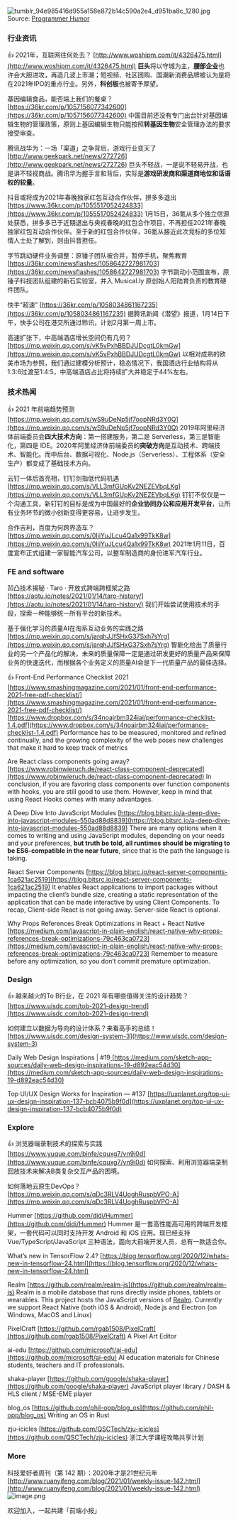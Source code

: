 ![tumblr_94e985416d955a158e872b14c590a2e4_d951ba8c_1280.jpg](https://cdn.nlark.com/yuque/0/2021/jpeg/85771/1610891435292-f532385e-b5ec-42c0-b0b2-7b713965399f.jpeg#align=left&display=inline&height=440&margin=%5Bobject%20Object%5D&name=tumblr_94e985416d955a158e872b14c590a2e4_d951ba8c_1280.jpg&originHeight=880&originWidth=828&size=63848&status=done&style=none&width=414)
Source: [Programmer Humor](https://programmerhumour.tumblr.com/post/634644965411176448/pure-evil)
### 行业资讯
👍 2021年，互联网往何处去？
[http://www.woshipm.com/it/4326475.html](http://www.woshipm.com/it/4326475.html)
**巨头**将以守城为主，**腰部企业**也许会大胆进攻，再造几波上市潮；短视频、社区团购、国潮新消费品牌被认为是将在2021年IPO的重点行业。另外，**科创板**也被寄予厚望。

基因编辑食品，能否端上我们的餐桌？
[https://36kr.com/p/1057156077342600](https://36kr.com/p/1057156077342600)
中国目前还没有专门出台针对基因编辑生物的管理政策，原则上基因编辑生物只能按照**转基因生物**安全管理办法的要求接受审查。

腾讯战华为：一场「渠道」之争背后，游戏行业变天了
[http://www.geekpark.net/news/272726](http://www.geekpark.net/news/272726)
巨头不轻战，一是说不轻易开战，也是讲不轻视商战。腾讯华为握手言和背后，实际是**游戏研发商和渠道商地位和话语权的较量**。

抖音或将成为2021年春晚独家红包互动合作伙伴，拼多多退出
[https://www.36kr.com/p/1055517052424833](https://www.36kr.com/p/1055517052424833)
1月15日，36氪从多个独立信源处获悉，拼多多已于近期退出与央视春晚的红包合作项目，不再担任2021年春晚独家红包互动合作伙伴。至于新的红包合作伙伴，36氪从接近此次竞标的多位知情人士处了解到，则由抖音担任。

字节跳动硬件业务调整：原锤子团队被合并，暂停手机，聚焦教育
[https://36kr.com/newsflashes/1058642727981703](https://36kr.com/newsflashes/1058642727981703)
字节跳动小范围宣布，原锤子科技团队组建的新石实验室，并入 Musical.ly 原创始人阳陆育负责的教育硬件团队。

快手“超速”
[https://36kr.com/p/1058034861167235](https://36kr.com/p/1058034861167235)
据腾讯新闻《潜望》报道，1月14日下午，快手公司在港交所通过聆讯，计划2月第一周上市。

高速扩张下，中高端酒店增长空间仍有几何？
[https://mp.weixin.qq.com/s/vK5vPxhBBDJUDcgtL0kmGw](https://mp.weixin.qq.com/s/vK5vPxhBBDJUDcgtL0kmGw)
以相对成熟的欧美市场为参照，我们通过建模分析预计，稳态情况下，我国酒店行业结构将从1:3:6过渡至1:4:5，中高端酒店占比将持续扩大并稳定于44%左右。

### 技术热闻
👍 2021 年前端趋势预测
[https://mp.weixin.qq.com/s/wS9uDeNp5jf7oopNRd3Y0Q](https://mp.weixin.qq.com/s/wS9uDeNp5jf7oopNRd3Y0Q)
2019年阿里经济体前端委员会**四大技术方向**：第一搭建服务，第二是 Serverless，第三是智能化，第四是 IDE。2020年阿里经济体前端委员的**突破方向**是互动技术、跨端技术、智能化。而中后台、数据可视化、Node.js（Serverless）、工程体系（安全生产）都变成了基础技术方向。

云钉一体后首亮相，钉钉剑指低代码机遇
[https://mp.weixin.qq.com/s/VLL3mfGUpKv2NEZEVbqLKg](https://mp.weixin.qq.com/s/VLL3mfGUpKv2NEZEVbqLKg)
钉钉不仅仅是一个沟通工具，新钉钉的目标是成为中国最好的**企业协同办公和应用开发平台**，让所有业务环节的微小创新变得更容易，让进步发生。

合作吉利，百度为何跨界造车？
[https://mp.weixin.qq.com/s/0IjiYuJLcu4Qa1x99TkK8w](https://mp.weixin.qq.com/s/0IjiYuJLcu4Qa1x99TkK8w)
2021年1月11日，百度宣布正式组建一家智能汽车公司，以整车制造商的身份进军汽车行业。

### FE and software
凹凸技术揭秘 · Taro · 开放式跨端跨框架之路
[https://aotu.io/notes/2021/01/14/taro-history/](https://aotu.io/notes/2021/01/14/taro-history/)
我们开始尝试使用技术的手段，探索一种能够统一所有平台的新技术。

基于强化学习的质量AI在淘系互动业务的实践之路
[https://mp.weixin.qq.com/s/jarqhJJfSHxG37Sxh7sYrg](https://mp.weixin.qq.com/s/jarqhJJfSHxG37Sxh7sYrg)
智能化给出了质量行业的另一个产品化的解决，未来的质量保障一定是通过研发更好的质量产品来保障业务的快速迭代，而根据各个业务定义的质量AI会是下一代质量产品的最佳选择。

👍 Front-End Performance Checklist 2021
[https://www.smashingmagazine.com/2021/01/front-end-performance-2021-free-pdf-checklist/](https://www.smashingmagazine.com/2021/01/front-end-performance-2021-free-pdf-checklist/)
[https://www.dropbox.com/s/34noajrbm324iai/performance-checklist-1.4.pdf](https://www.dropbox.com/s/34noajrbm324iai/performance-checklist-1.4.pdf)
Performance has to be measured, monitored and refined continually, and the growing complexity of the web poses new challenges that make it hard to keep track of metrics

Are React class components going away?
[https://www.robinwieruch.de/react-class-component-deprecated](https://www.robinwieruch.de/react-class-component-deprecated)
In conclusion, if you are favoring class components over function components with hooks, you are still good to use them. However, keep in mind that using React Hooks comes with many advantages.

A Deep Dive Into JavaScript Modules
[https://blog.bitsrc.io/a-deep-dive-into-javascript-modules-550ad88d8839](https://blog.bitsrc.io/a-deep-dive-into-javascript-modules-550ad88d8839)
There are many options when it comes to writing and using JavaScript modules, depending on your needs and your preferences, **but truth be told, all runtimes should be migrating to be ES6-compatible in the near future**, since that is the path the language is taking.

React Server Components
[https://blog.bitsrc.io/react-server-components-1ca621ac2519](https://blog.bitsrc.io/react-server-components-1ca621ac2519)
It enables React applications to import packages without impacting the client’s bundle size, creating a static representation of the application that can be made interactive by using Client Components. To recap, Client-side React is not going away. Server-side React is optional.

Why Props References Break Optimizations in React + React Native
[https://medium.com/javascript-in-plain-english/react-native-why-props-references-break-optimizations-79c463ca0723](https://medium.com/javascript-in-plain-english/react-native-why-props-references-break-optimizations-79c463ca0723)
Remember to measure before any optimization, so you don’t commit premature optimization.

### Design
👍 越来越火的To B行业，在 2021 年有哪些值得关注的设计趋势？
[https://www.uisdc.com/tob-2021-design-trend](https://www.uisdc.com/tob-2021-design-trend)

如何建立以数据为导向的设计体系？来看高手的总结！
[https://www.uisdc.com/design-system-3](https://www.uisdc.com/design-system-3)

Daily Web Design Inspirations | #19[
](https://robin-slt.medium.com/?source=post_page-----d892eac54d30--------------------------------)
[https://medium.com/sketch-app-sources/daily-web-design-inspirations-19-d892eac54d30](https://medium.com/sketch-app-sources/daily-web-design-inspirations-19-d892eac54d30)

Top UI/UX Design Works for Inspiration — #137
[https://uxplanet.org/top-ui-ux-design-inspiration-137-bcb4075b9f0d](https://uxplanet.org/top-ui-ux-design-inspiration-137-bcb4075b9f0d)

### Explore
👍 浏览器端录制技术的探索与实践
[https://www.yuque.com/binfe/cquxg7/vn9i0d](https://www.yuque.com/binfe/cquxg7/vn9i0d)
如何探索、利用浏览器端录制回放技术来解决B类复杂交互产品的困境。

如何落地云原生DevOps？
[https://mp.weixin.qq.com/s/qDc3RLV4UoghRuspbVPO-A](https://mp.weixin.qq.com/s/qDc3RLV4UoghRuspbVPO-A)

Hummer
[https://github.com/didi/Hummer](https://github.com/didi/Hummer)
Hummer 是一套高性能高可用的跨端开发框架，一套代码可以同时支持开发 Android 和 iOS 应用。现已经支持 Vue/TypeScript/JavaScript 三种语法，面向大前端开发人员，总有一款适合你。

What’s new in TensorFlow 2.4?
[https://blog.tensorflow.org/2020/12/whats-new-in-tensorflow-24.html](https://blog.tensorflow.org/2020/12/whats-new-in-tensorflow-24.html)

Realm
[https://github.com/realm/realm-js](https://github.com/realm/realm-js)
Realm is a mobile database that runs directly inside phones, tablets or wearables. This project hosts the JavaScript versions of [Realm](https://realm.io/). Currently we support React Native (both iOS & Android), Node.js and Electron (on Windows, MacOS and Linux)

PixelCraft
[https://github.com/rgab1508/PixelCraft](https://github.com/rgab1508/PixelCraft)
A Pixel Art Editor

ai-edu
[https://github.com/microsoft/ai-edu](https://github.com/microsoft/ai-edu)
AI education materials for Chinese students, teachers and IT professionals.

shaka-player
[https://github.com/google/shaka-player](https://github.com/google/shaka-player)
JavaScript player library / DASH & HLS client / MSE-EME player

blog_os
[https://github.com/phil-opp/blog_os](https://github.com/phil-opp/blog_os)
Writing an OS in Rust

zju-icicles
[https://github.com/QSCTech/zju-icicles](https://github.com/QSCTech/zju-icicles)
浙江大学课程攻略共享计划

### More

科技爱好者周刊（第 142 期）：2020年才是21世纪元年
[http://www.ruanyifeng.com/blog/2021/01/weekly-issue-142.html](http://www.ruanyifeng.com/blog/2021/01/weekly-issue-142.html)
![image.png](https://cdn.nlark.com/yuque/0/2020/png/85771/1605930034828-7fc81343-651f-4a15-8465-eebe5a23cf61.png#align=left&display=inline&height=31&margin=%5Bobject%20Object%5D&name=image.png&originHeight=90&originWidth=2186&size=14325&status=done&style=none&width=746)



欢迎加入，一起共建「前端小报」
